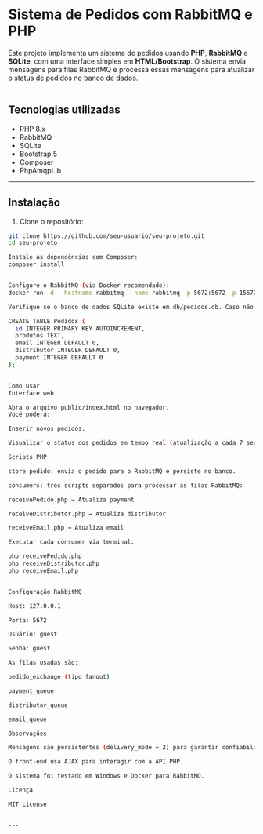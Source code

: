 # Sistema de Pedidos com RabbitMQ e PHP

Este projeto implementa um sistema de pedidos usando **PHP**, **RabbitMQ** e **SQLite**, com uma interface simples em **HTML/Bootstrap**. O sistema envia mensagens para filas RabbitMQ e processa essas mensagens para atualizar o status de pedidos no banco de dados.

---

## Tecnologias utilizadas

- PHP 8.x
- RabbitMQ
- SQLite
- Bootstrap 5
- Composer
- PhpAmqpLib

---

## Instalação

1. Clone o repositório:

```bash
git clone https://github.com/seu-usuario/seu-projeto.git
cd seu-projeto

Instale as dependências com Composer:
composer install


Configure o RabbitMQ (via Docker recomendado):
docker run -d --hostname rabbitmq --name rabbitmq -p 5672:5672 -p 15672:15672 rabbitmq:3-management

Verifique se o banco de dados SQLite existe em db/pedidos.db. Caso não exista, crie a tabela Pedidos

CREATE TABLE Pedidos (
  id INTEGER PRIMARY KEY AUTOINCREMENT,
  produtos TEXT,
  email INTEGER DEFAULT 0,
  distributor INTEGER DEFAULT 0,
  payment INTEGER DEFAULT 0
);


Como usar
Interface web

Abra o arquivo public/index.html no navegador.
Você poderá:

Inserir novos pedidos.

Visualizar o status dos pedidos em tempo real (atualização a cada 7 segundos).

Scripts PHP

store pedido: envia o pedido para o RabbitMQ e persiste no banco.

consumers: três scripts separados para processar as filas RabbitMQ:

receivePedido.php → Atualiza payment

receiveDistributor.php → Atualiza distributor

receiveEmail.php → Atualiza email

Executar cada consumer via terminal:

php receivePedido.php
php receiveDistributor.php
php receiveEmail.php


Configuração RabbitMQ

Host: 127.0.0.1

Porta: 5672

Usuário: guest

Senha: guest

As filas usadas são:

pedido_exchange (tipo fanout)

payment_queue

distributor_queue

email_queue

Observações

Mensagens são persistentes (delivery_mode = 2) para garantir confiabilidade.

O front-end usa AJAX para interagir com a API PHP.

O sistema foi testado em Windows e Docker para RabbitMQ.

Licença

MIT License


---


